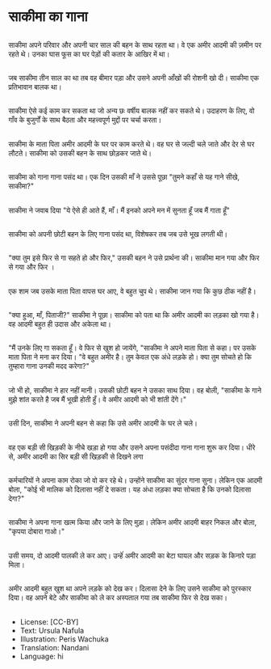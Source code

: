 # साकीमा का गाना

##
साकीमा अपने परिवार और अपनी चार साल की बहन के साथ रहता था। वे एक अमीर आदमी की ज़मीन पर रहते थे। उनका घास फूस का घर पेड़ों की कतार के आखिर में था।

##
जब साकीमा तीन साल का था तब वह बीमार पड़ा और उसने अपनी आँखों की रोशनी खो दी। साकीमा एक प्रतिभावान बालक था।

##
साकीमा ऐसे कई काम कर सकता था जो अन्य छः वर्षीय बालक नहीं कर सकते थे। उदाहरण के लिए, वो गाँव के बुजुर्गों के साथ बैठता और महत्त्वपूर्ण मुद्दों पर चर्चा करता।

##
साकीमा के माता पिता अमीर आदमी के घर पर काम करते थे। वह घर से जल्दी चले जाते और देर से घर लौटते। साकीमा को उसकी बहन के साथ छोड़कर जाते थे।

##
साकीमा को गाना गाना पसंद था। एक दिन उसकी माँ ने उससे पूछा "तुमने कहाँ से यह गाने सीखे, साकीमा?"

##
साकीमा ने जवाब दिया "ये ऐसे ही आते हैं, माँ। मैं इनको अपने मन में सुनता हूँ जब मैं गाता हूँ"

##
साकीमा को अपनी छोटी बहन के लिए गाना पसंद था, विशेषकर तब जब उसे भूख लगती थी।

##
"क्या तुम इसे फिर से गा सहते हो और फिर," उसकी बहन ने उसे प्रार्थना की। साकीमा मान गया और फिर से गया और फिर ।

##
एक शाम जब उसके माता पिता वापस घर आए, वे बहुत चुप थे। साकीमा जान गया कि कुछ ठीक नहीं है।

##
"क्या हुआ, माँ, पिताजी?" साकीमा ने पूछा। साकीमा को पता था कि अमीर आदमी का लड़का खो गया है। वह आदमी बहुत ही उदास और अकेला था।

##
"मैं उनके लिए गा सकता हूँ। वे फिर से खुश हो जायेंगे, "साकीमा ने अपने माता पिता से कहा। पर उसके माता पिता ने मना कर दिया। "वे बहुत अमीर है। तुम केवल एक अंधे लड़के हो। क्या तुम सोचते हो कि तुम्हारा गाना उनकी मदद करेगा?"

##
जो भी हो, साकीमा ने हार नहीं मानी। उसकी छोटी बहन ने उसका साथ दिया। वह बोली, "साकीमा के गाने मुझे शांत करते है जब मैं भूखी होती हुँ। वे अमीर आदमी को भी शांती देंगे।"

##
उसी दिन, साकीमा ने अपनी बहन से कहा कि उसे अमीर आदमी के घर ले चले।

##
वह एक बड़ी सी खिड़की के नीचे खड़ा हो गया और उसने अपना पसंदीदा गाना गाना शुरू कर दिया। धीरे से, अमीर आदमी का सिर बड़ी सी खिड़की से दिखने लगा

##
कर्मचारियों ने अपना काम रोका जो वो कर रहे थे। उन्होंने साकीमा का सुंदर गाना सुना। लेकिन एक आदमी बोला, "कोई भी मालिक को दिलासा नहीं दे सकता। यह अंधा लड़का क्या सोचता है कि उनको दिलासा देगा?"

##
साकीमा ने अपना गाना खत्म किया और जाने के लिए मुड़ा। लेकिन अमीर आदमी बाहर निकल और बोला, "कृपया दोबारा गाओ।"

##
उसी समय, दो आदमी पालकी ले कर आए। उन्हेंं अमीर आदमी का बेटा घायल और सड़क के किनारे पड़ा मिला।

##
अमीर आदमी बहुत खुश था अपने लड़के को देख कर। दिलासा देने के लिए उसने साकीमा को पुरस्कार दिया। वह अपने बेटे और साकीमा को ले कर अस्पताल गया तब साकीमा फिर से देख सका।

##
* License: [CC-BY]
* Text: Ursula Nafula
* Illustration: Peris Wachuka
* Translation: Nandani
* Language: hi
